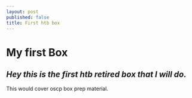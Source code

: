 ```yaml
---
layout: post
published: false
title: First htb box
---
```

# My first Box

## _Hey this is the first htb retired box that I will do._

This would cover oscp box prep material.

